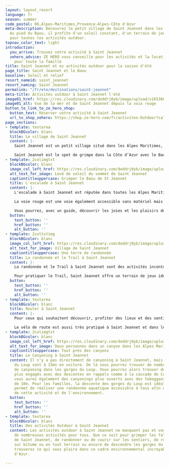 ```yaml
---
layout: layout_resort
language: fr
season: summer
code_postal: 06,Alpes-Maritimes,Provence-Alpes-Côte d'Azur
meta-description: Découvrez le petit village de Saint Jeannet dans les Alpes Maritimes.
  Au pied du Baou, il profite d'un soleil constant, d'un terrain de jeux incroyable
  pour toutes les activités outdoor.
topnav_color_text: light
introduction:
  you_arrive: Trouvez votre activité à Saint Jeannet
  zehero_advice: ZE HERO vous conseille pour les activités et la location des équipements
    pour toute la famille
title: Saint Jeannet et es activités outdoor pour la saison d'été
page_title: Saint Jeannet et le Baou
baseline: Soleil et relief
resort_nameid: saint_jeannet
resort_naming: Saint Jeannet
permalink: "/fr/ete/destinations/saint-jeannet"
meta-title: Activités outdoor à Saint Jeannet l'été
image01_href: https://res.cloudinary.com/deddrj0yb/image/upload/v1653660434/website/resorts/Saint%20Jeannet/GOPR0185_1613322643497.jpg
image01_alt: Vue de la mer et de Saint Jeannet depuis la voix rouge
button_to_link_to_ze_hero_shop:
  button_text: Réserver votre activité à Saint Jeannet
  url_to_shop_zehero: https://shop.ze-hero.com/fr/activites-Outdoor?calessonstype=all&catypegenderlistsummer=all&calessonsactivitytype=all&start-date=
page_sections:
- template: textarea
  blockBGcolor: blanc
  title: Le village de Saint Jeannet
  content: |-
    Saint Jeannet est un petit village situé dans les Alpes Maritimes, tout proche de Nice. Il se trouve dans les Préalpes d'Azur, proche des villages de Vence et de Tourrettes sur Loup. Perché dans les hauteurs, ce village est niché au pied du Baou de Saint Jeannet qui culmine à 800m d'altitude. Situé en adret, aux airs Provençale, on trouve un patrimoine culturel, environnemental et gastronomique riche et préservé. Il offre une vue imprenable sur la mer et la baie de la Côte d'Azur mais également sur les sommets des Préalpes et du Mercantour.

    Saint Jeannet est le spot de grimpe dans la Côte d’Azur avec le Baou de St Jeannet. Mais c'est également un lieu parfait pour la pratique de la randonnée avec le GR51, du trail et de bien d'autres activités.
- template: 2colimgtxt
  blockBGcolor: blanc
  image_col_left_href: https://res.cloudinary.com/deddrj0yb/image/upload/v1653660395/website/resorts/Saint%20Jeannet/IMG_20190920_072615.jpg
  alt_text_for_image: Levé de soleil du sommet de Saint Jeannet
  captiontitleuppercase: Grimper le Baou de St Jeannet
  title: L'escalade à Saint Jeannet
  content: |-
    L'escalade à Saint Jeannet est réputée dans toutes les Alpes Maritimes. Le Baou de Saint Jeannet est un spot incontournable et offre environ 50 voies et 300 couennes. Un choix incroyablement varié de voix qui vous permettent de grimper dans plusieurs spots et face de ce baou. On y trouve également un large choix de niveau afin de faire profiter à tout le monde de l'escalade dans ce spot magnifique.

    La voie rouge est une voie également accessible sans matériel mais qui demande de l’agilité et une bonne condition physique.

    Vous pourrez, avec un guide, découvrir les joies et les plaisirs de l'escalade en grimpant les différentes voix du Baou de St Jeannet. Du sommet, vous aurez un vu magnifique sur toute la mer et la baie de Nice, Antibes et Cannes. Derrière, vous trouverez les étendues des Préalpes d'Azur, ses sommets, la chaîne du Cheiron ainsi que le Mercantour.
  button:
    text_button: ''
    href_button: ''
    alt_button: ''
- template: 2coltxtimg
  blockBGcolor: blanc
  image_col_left_href: https://res.cloudinary.com/deddrj0yb/image/upload/v1653660447/website/resorts/Saint%20Jeannet/IMG20210924103736.jpg
  alt_text_for_image: Village de Saint Jeannet
  captiontitleuppercase: Une terre de randonnée
  title: La randonnée et le Trail à Saint Jeannet
  content: |-
    La randonnée et le Trail à Saint Jeannet sont des activités incontournables. Situé dans les Préalpes d’Azur, le village de Saint Jeannet offre une multitude de randonnées et de parcours. Tout près du village, vous pourrez alors accéder au GR51, grimper au Baou de Saint Jeannet, au Baou de la Gaude, aux ruines de Castellet, au Mouton d’Anou situé à 1078m d’altitude. Mais c’est également la possibilité de nombreux itinéraires plus long parmi les Préalpes d’Azur. Découvrez les alpages et les troupeaux de mouton et de chèvre sur les plateaux de Saint Jeannet, une flore préservée. Près de Vence et de Tourrettes sur Loup, vous pourrez randonner et visiter les alentours.

    Pour pratiquer le Trail, Saint Jeannet offre un terrain de jeux idéal. Tout comme la randonnée, les sentiers seront parfaits pour les amoureux de la course à pied en nature. Des sentiers techniques, des bosses raides, des grands plateaux, un environnement idéal pour courir et profiter de la nature.
  button:
    text_button: ''
    href_button: ''
    alt_button: ''
- template: textarea
  blockBGcolor: blanc
  title: Rouler à Saint Jeannet
  content: |-
    Pour ceux qui souhaitent découvrir, profiter des lieux et des sentiers à vélo, vous pourrez alors pratiquer le VTT et le VTT électrique à Saint Jeannet. Le terrain reste technique par ses nombreux cailloux, mais vous pourrez profiter de nombreux itinéraires afin de partir en groupe, découvrir l'environnement, réaliser des descentes techniques et sensationnelles.

    Le vélo de route est aussi très pratiqué à Saint Jeannet et dans les Préalpes d’Azur. Vous pourrez parcourir les routes et grimper les nombreux cols dans les alentours, rouler au bord de mer et à travers les gorges du Loup. Découvrez le col de Vence, le col de l’Ecre, le col des Ferres, le col de Blaine, le Mont Vial. Vous avez le choix de faire des itinéraires variée pour toutes les envies et les niveaux.
- template: 2colimgtxt
  blockBGcolor: blanc
  image_col_left_href: https://res.cloudinary.com/deddrj0yb/image/upload/v1650029582/website/Canyoning%2006/GOPR0065.jpg
  alt_text_for_image: Deux personnes dans un canyon dans les Alpes Maritimes
  captiontitleuppercase: Tout près des canyons
  title: Le Canyoning à Saint Jeannet
  content: Il n'y a pas directement de canyoning à Saint Jeannet, mais les gorges
    du Loup sont à 15mn en voiture. De là vous pourrez trouver de nombreuses descentes
    de canyoning dans les gorges du Loup. Vous pourrez alors trouver des parcours
    plus engagés avec des descentes en rappels comme à la cascade de Courmes. Mais
    vous aurez également des canyonings plus ouverts avec des toboggans, des sauts
    de 10m. Pour les familles, la descente des gorges du Loup est idéale car elle
    permet de réaliser une randonnée aquatique accessible à tous afin de profiter
    de cette activité et de l'environnement.
  button:
    text_button: ''
    href_button: ''
    alt_button: ''
- template: textarea
  blockBGcolor: blanc
  title: Des activités Outdoor à Saint Jeannet
  content: Les activités outdoor à Saint Jeannet ne manquent pas et vous pourrez profiter
    de nombreuses activités pour tous. Que ce soit pour grimper les falaises du Baou
    de Saint Jeannet, de randonner ou de courir sur les sentiers, de rouler à vélo
    sur bitume ou en tout terrain ou encore de descendre les gorges du Loup, vous
    trouverez ce qui vous plaira dans ce cadre environnemental incroyable de la côte
    d'Azur.

---
```

